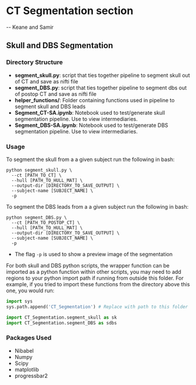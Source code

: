 
# CT Segmentation section
-- Keane and Samir

## Skull and DBS Segmentation

### Directory Structure
- __segment_skull.py__: script that ties together pipeline to segment skull out of CT and save as nifti file
- __segment_DBS.py__: script that ties together pipeline to segment dbs out of postop CT and save as nifti file
- __helper_functions/__: Folder containing functions used in pipeline to segment skull and DBS leads
- __Segment_CT-SA.ipynb__: Notebook used to test/generate skull segmentation pipeline. Use to view intermediaries.
- __Segment_DBS-SA.ipynb__: Notebook used to test/generate DBS segmentation pipeline. Use to view intermediaries.

### Usage
To segment the skull from a a given subject run the following in bash:
```
python segment_skull.py \
  --ct [PATH_TO_CT] \
  --hull [PATH_TO_HULL_MAT] \
  --output-dir [DIRECTORY_TO_SAVE_OUTPUT] \
  --subject-name [SUBJECT_NAME] \
  -p
```

To segment the DBS leads from a a given subject run the following in bash:
```
python segment_DBS.py \
  --ct [PATH_TO_POSTOP_CT] \
  --hull [PATH_TO_HULL_MAT] \
  --output-dir [DIRECTORY_TO_SAVE_OUTPUT] \
  --subject-name [SUBJECT_NAME] \
  -p
```
  - The flag `-p` is used to show a preview image of the segmentation

For both skull and DBS python scripts, the wrapper function can be imported as a python function within other scripts, you may need to add regions to your python import path if running from outside this folder. For example, if you tried to import these functions from the directory above this one, you would run:
```python
import sys
sys.path.append('CT_Segmentation') # Replace with path to this folder

import CT_Segmentation.segment_skull as sk
import CT_Segmentation.segment_DBS as sdbs
```


### Packages Used
- Nibabel
- Numpy
- Scipy
- matplotlib
- progressbar2
